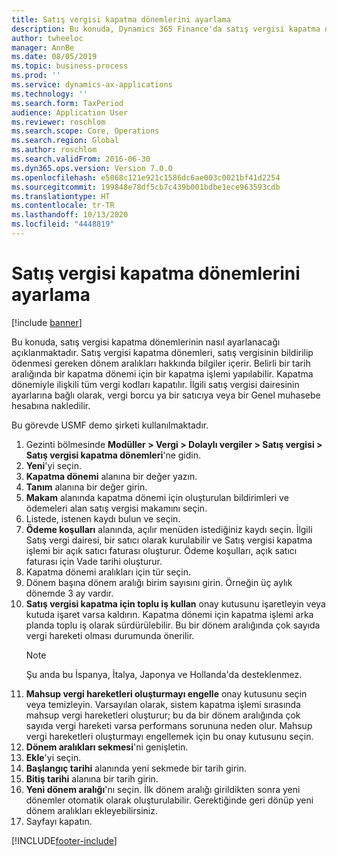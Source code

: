 ```yaml
---
title: Satış vergisi kapatma dönemlerini ayarlama
description: Bu konuda, Dynamics 365 Finance'da satış vergisi kapatma dönemlerini nasıl ayarlanacağı açıklanmaktadır.
author: twheeloc
manager: AnnBe
ms.date: 08/05/2019
ms.topic: business-process
ms.prod: ''
ms.service: dynamics-ax-applications
ms.technology: ''
ms.search.form: TaxPeriod
audience: Application User
ms.reviewer: roschlom
ms.search.scope: Core, Operations
ms.search.region: Global
ms.author: roschlom
ms.search.validFrom: 2016-06-30
ms.dyn365.ops.version: Version 7.0.0
ms.openlocfilehash: e5068c121e921c1586dc6ae003c0021bf41d2254
ms.sourcegitcommit: 199848e78df5cb7c439b001bdbe1ece963593cdb
ms.translationtype: HT
ms.contentlocale: tr-TR
ms.lasthandoff: 10/13/2020
ms.locfileid: "4448819"
---
```

# <a name="set-up-sales-tax-settlement-periods"></a>Satış vergisi kapatma dönemlerini ayarlama

[!include [banner](../../includes/banner.md)]

Bu konuda, satış vergisi kapatma dönemlerinin nasıl ayarlanacağı açıklanmaktadır. Satış vergisi kapatma dönemleri, satış vergisinin bildirilip ödenmesi gereken dönem aralıkları hakkında bilgiler içerir. Belirli bir tarih aralığında bir kapatma dönemi için bir kapatma işlemi yapılabilir. Kapatma dönemiyle ilişkili tüm vergi kodları kapatılır. İlgili satış vergisi dairesinin ayarlarına bağlı olarak, vergi borcu ya bir satıcıya veya bir Genel muhasebe hesabına nakledilir.

Bu görevde USMF demo şirketi kullanılmaktadır.

1. Gezinti bölmesinde **Modüller > Vergi > Dolaylı vergiler > Satış vergisi > Satış vergisi kapatma dönemleri**'ne gidin.
2. **Yeni**'yi seçin.
3. **Kapatma dönemi** alanına bir değer yazın.
4. **Tanım** alanına bir değer girin.
5. **Makam** alanında kapatma dönemi için oluşturulan bildirimleri ve ödemeleri alan satış vergisi makamını seçin.
6. Listede, istenen kaydı bulun ve seçin.
7. **Ödeme koşulları** alanında, açılır menüden istediğiniz kaydı seçin. İlgili Satış vergi dairesi, bir satıcı olarak kurulabilir ve Satış vergisi kapatma işlemi bir açık satıcı faturası oluşturur. Ödeme koşulları, açık satıcı faturası için Vade tarihi oluşturur.  
8. Kapatma dönemi aralıkları için tür seçin.
9. Dönem başına dönem aralığı birim sayısını girin. Örneğin üç aylık dönemde 3 ay vardır.
10. **Satış vergisi kapatma için toplu iş kullan** onay kutusunu işaretleyin veya kutuda işaret varsa kaldırın. Kapatma dönemi için kapatma işlemi arka planda toplu iş olarak sürdürülebilir. Bu bir dönem aralığında çok sayıda vergi hareketi olması durumunda önerilir.  
    > [!NOTE]
    > Şu anda bu İspanya, İtalya, Japonya ve Hollanda'da desteklenmez.
11. **Mahsup vergi hareketleri oluşturmayı engelle** onay kutusunu seçin veya temizleyin. Varsayılan olarak, sistem kapatma işlemi sırasında mahsup vergi hareketleri oluşturur; bu da bir dönem aralığında çok sayıda vergi hareketi varsa performans sorununa neden olur. Mahsup vergi hareketleri oluşturmayı engellemek için bu onay kutusunu seçin.
12. **Dönem aralıkları sekmesi**'ni genişletin.
13. **Ekle**'yi seçin.
14. **Başlangıç tarihi** alanında yeni sekmede bir tarih girin.
15. **Bitiş tarihi** alanına bir tarih girin.
16. **Yeni dönem aralığı**'nı seçin. İlk dönem aralığı girildikten sonra yeni dönemler otomatik olarak oluşturulabilir. Gerektiğinde geri dönüp yeni dönem aralıkları ekleyebilirsiniz.  
17. Sayfayı kapatın.



[!INCLUDE[footer-include](../../../includes/footer-banner.md)]